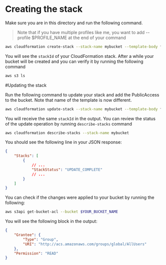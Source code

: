# Creating the stack

Make sure you are in this directory and run the following command.
> Note that if you have multiple profiles like me, you want to add --profile $PROFILE_NAME at the end of your command
```bash
aws cloudformation create-stack --stack-name mybucket --template-body file://MyBucket.yaml
```
You will see the `stackId` of your CloudFormation stack.
After a while your bucket will be created and you can verify it by running the following command
```bash
aws s3 ls
```

#Updating the stack

Run the following command to update your stack and add the PublicAccess to the bucket. Note that name of the template is now different.
```bash
aws cloudformation update-stack --stack-name mybucket --template-body file://MyBucket_with_public_read.yaml
```
You will receive the same `stackId` in the output.
You can review the status of the update operation by running `describe-stacks` command
```bash
aws cloudformation describe-stacks --stack-name mybucket
```
You should see the following line in your JSON response:
```json
{
    "Stacks": [
        {
            // ...
            "StackStatus": "UPDATE_COMPLETE"
            // ...
        }    
    ]
}
```
You can check if the changes were applied to your bucket by running the following:
```bash
aws s3api get-bucket-acl --bucket $YOUR_BUCKET_NAME
```
You will see the following block in the output:
```json
{
    "Grantee": {
        "Type": "Group",
        "URI": "http://acs.amazonaws.com/groups/global/AllUsers"
    },
    "Permission": "READ"
}
```